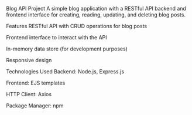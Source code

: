 Blog API Project
A simple blog application with a RESTful API backend and frontend interface for creating, reading, updating, and deleting blog posts.

Features
RESTful API with CRUD operations for blog posts

Frontend interface to interact with the API

In-memory data store (for development purposes)

Responsive design

Technologies Used
Backend: Node.js, Express.js

Frontend: EJS templates

HTTP Client: Axios

Package Manager: npm
